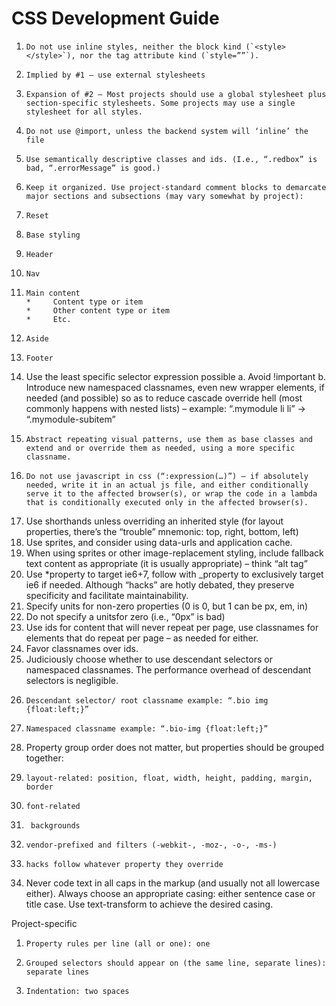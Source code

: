 # CSS Development Guide

1.     Do not use inline styles, neither the block kind (`<style></style>`), nor the tag attribute kind (`style=””`).
2.     Implied by #1 – use external stylesheets
3.     Expansion of #2 – Most projects should use a global stylesheet plus section-specific stylesheets. Some projects may use a single stylesheet for all styles.
4.     Do not use @import, unless the backend system will ‘inline’ the file
5.     Use semantically descriptive classes and ids. (I.e., “.redbox” is bad, “.errorMessage” is good.)
6.     Keep it organized. Use project-standard comment blocks to demarcate major sections and subsections (may vary somewhat by project):
  1.     Reset
  1.     Base styling
  1.     Header
  1.     Nav
  1.     Main content
         *     Content type or item
         *     Other content type or item
         *     Etc.
  1.     Aside
  1.     Footer
7.    Use the least specific selector expression possible
a.     Avoid !important
b.     Introduce new namespaced classnames, even new wrapper elements, if needed (and possible) so as to reduce cascade override hell (most commonly happens with nested lists) – example: “.mymodule li li” -> “.mymodule-subitem”
8.     Abstract repeating visual patterns, use them as base classes and extend and or override them as needed, using a more specific classname.
9.     Do not use javascript in css (“:expression(…)”) – if absolutely needed, write it in an actual js file, and either conditionally serve it to the affected browser(s), or wrap the code in a lambda that is conditionally executed only in the affected browser(s).
10. Use shorthands unless overriding an inherited style (for layout properties, there’s the “trouble” mnemonic: top, right, bottom, left)
11. Use sprites, and consider using data-urls and application cache.
12. When using sprites or other image-replacement styling, include fallback text content as appropriate (it is usually appropriate) – think “alt tag”
13. Use *property to target ie6+7, follow with _property to exclusively target ie6 if needed. Although “hacks” are hotly debated, they preserve specificity and facilitate maintainability.
14. Specify units for non-zero properties (0 is 0, but 1 can be px, em, in)
15. Do not specify a unitsfor zero (i.e., “0px” is bad)
16. Use ids for content that will never repeat per page, use classnames for elements that do repeat per page – as needed for either.
17. Favor classnames over ids.
18. Judiciously choose whether to use descendant selectors or namespaced classnames. The performance overhead of descendant selectors is negligible.
  1.     Descendant selector/ root classname example: “.bio img {float:left;}”
  1.     Namespaced classname example: “.bio-img {float:left;}”
19. Property group order does not matter, but properties should be grouped together:
  1.     layout-related: position, float, width, height, padding, margin, border
  1.     font-related
  1.      backgrounds
  1.     vendor-prefixed and filters (-webkit-, -moz-, -o-, -ms-)
  1.     hacks follow whatever property they override
20.  Never code text in all caps in the markup (and usually not all lowercase either). Always choose an appropriate casing: either sentence case or title case. Use text-transform to achieve the desired casing.
 
Project-specific
1.     Property rules per line (all or one): one
2.     Grouped selectors should appear on (the same line, separate lines): separate lines
3.     Indentation: two spaces